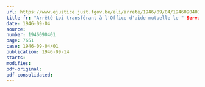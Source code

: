 ```yaml
---
url: https://www.ejustice.just.fgov.be/eli/arrete/1946/09/04/1946090401/justel
title-fr: "Arrêté-Loi transférant à l'Office d'aide mutuelle le " Service de Conciliation " fonctionnant auprès du Ministère de la Reconstruction"
date: 1946-09-04
source:
number: 1946090401
page: 7651
case: 1946-09-04/01
publication: 1946-09-14
starts:
modifies:
pdf-original:
pdf-consolidated:
---
```


